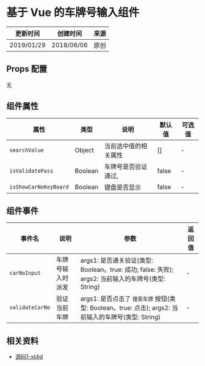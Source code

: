 # 基于 Vue 的车牌号输入组件

|更新时间|创建时间|来源|
|--|--|--|
|2019/01/29|2018/06/06|原创|

## Props 配置

无

## 组件属性

|属性|类型|说明|默认值|可选值|
|--|--|--|--|--|
|`searchValue`| Object | 当前选中值的相关属性 |  [] | - |
| `isValidatePass` | Boolean | 车牌号是否验证通过, | false | - |
| `isShowCarNoKeyBoard` | Boolean | 键盘是否显示 | false | - |

## 组件事件

|事件名|说明|参数|返回值|
|--|--|--|--|
|`carNoInput`|车牌号输入时派发|args1: 是否通关验证(类型: Boolean。true: 成功; false: 失败); args2: 当前输入的车牌号(类型: String)|-|
|`validateCarNo`|验证当前车牌|args1: 是否点击了 `搜索车牌` 按钮(类型: Boolean。true: 点击); args2: 当前输入的车牌号(类型: String)|-|

## 相关资料

+ [源码1-xldjd](https://gitee.com/weblife/fh-xldjd-wx-parking/blob/2.0/src/components/Car-input-basic/index.vue)